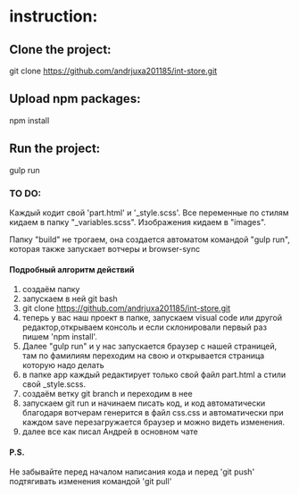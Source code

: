# instruction:

## Clone the project:

git clone https://github.com/andrjuxa201185/int-store.git

## Upload npm packages:

npm install

## Run the project:

gulp run

### TO DO:

Каждый кодит свой 'part.html' и '_style.scss'. 
Все переменные по стилям кидаем в папку "_variables.scss". 
Изображения кидаем в "images".

Папку "build" не трогаем, она создается автоматом командой "gulp run", которая также
запускает вотчеры и browser-sync

#### Подробный алгоритм действий

1) создаём папку
2) запускаем в ней git bash
3) git clone https://github.com/andrjuxa201185/int-store.git
4) теперь у вас наш проект в папке, запускаем visual code или другой редактор,открываем консоль и если склонировали первый раз пишем 'npm install'. 
5) Далее "gulp run" и у нас запускается браузер с нашей страницей, там по фамилиям переходим на свою и открывается страница которую надо делать
6) в папке app каждый редактирует только свой файл part.html а стили свой _style.scss. 
7) создаём ветку git branch и переходим в нее
8) запускаем git run и начинаем писать код, и код автоматически благодаря вотчерам генерится в файл css.css и автоматически при каждом save перезагружается браузер и можно видеть изменения. 
9) далее все как писал Андрей в основном чате

#### P.S. 

Не забывайте перед началом написания кода и перед 'git push' подтягивать изменения командой 'git pull'